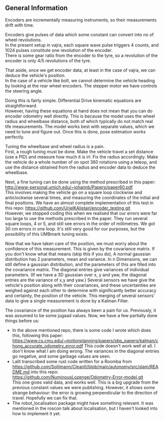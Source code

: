 ## General Information

Encoders are incrementally measuring instruments, so their measurements drift with time.  

Encoders give pulses of data which some constant can convert into no of wheel revolutions.  
In the present setup in vajra, each square wave pulse triggers 4 counts, and 1024 pulses constitute one revolution of the encoder.  
There is some gear ratio from the encoder to the tyre, so a revolution of the encoder is only 4/5 revolutions of the tyre.  

That aside, once we get encoder data, at least in the case of vajra, we can deduce the vehicle's position.  
In the case of a vehicle like bolt, we cannot determine the vehicle heading by looking at the rear wheel encoders. The stepper motor we have controls the steering angle.  

Doing this is fairly simple. Differential Drive kinematic equations are straightforward.  
However, having these equations at hand does not mean that you can do encoder odometry well directly. This is because the model uses the wheel radius and wheelbase distance, both of which typically do not match real life measurements. The model works best with separate values, which we need to tune and figure out. Once this is done, pose estimation works perfectly.  

Tuning the wheelbase and wheel radius is a pain.  
First, a rough tuning must be done. Make the vehicle travel a set distance (use a PID) and measure how much it is irl. Fix the radius accordingly.
Make the vehicle do a whole number of on spot 360 rotations using a teleop, and use the distance obtained from the radius and encoder data to deduce the wheelbase.  

Next, a fine tuning can be done using the method prescribed in this paper: http://www-personal.umich.edu/~johannb/Papers/paper60.pdf  
This involves making the vehicle go on a square loop clockwise and anticlockwise several times, and measuring the coordinates of the initial and final positions. We have an almost complete implementation of this test in this repo: https://github.com/UrielKAlistair/encoder_testing.git  
However, we stopped coding this when we realised that our errors were far too large to use the methods prescribed in the paper. They run several square loops, 4 or 5, and still see errors in the order of millimetres. We got 30 cm errors in one loop. It's still very good for our purposes, but the possibility of this UMBmark tuning exists.  

Now that we have taken care of the position, we must worry about the confidence of this measurement. This is given by the covariance matrix. If you don't know what that means (skip this if you do), A normal gaussian distribution has 2 parameters, mean and variance. In n Dimensions, we can still define a gaussian distribution, and the parameters of this are filled into the covariance matrix. The diagonal entries give variances of individual parameters. (If we have a 3D gaussian over x, y and yaw, the diagonal entries are the variance of x,y and yaw.) Several sensors we have give the vehicle's position along with their covariances, and these uncertainties are weighed against each other to determine with significantly better accuracy and certainty, the position of the vehicle. This merging of several sensors' data to give a single measurement is done by a Kalman Filter.  

The covariance of the position has always been a pain for us. Previously, it was assumed to be some jugaad values. Now, we have a few partially done things before us:  
- In the above mentioned repo, there is some code I wrote which does this, following this paper: https://www.cs.cmu.edu/~motionplanning/papers/sbp_papers/kalman/chong_accurate_odometry_error.pdf
This code doesn't work well at all. I don't know what I am doing wrong. The variances in the diagonal entries go negative, and some garbage values are seen.  
- Lalit transcribed some rust code written for a Roomba from https://github.com/Sollimann/CleanIt/blob/main/autonomy/src/slam/README.md 
 into this repo: https://github.com/NuminousLozenge/Odometry-Error-model.git  
This one gives valid data, and works well. This is a big upgrade from the previous constant values we were publishing. However, it shows some strange behaviour: the error is growing perpendicular to the direction of travel. Hopefully we can fix that.
- The robot_localisation package might have something relevant. It was mentioned in the roscon talk about localisation, but I haven't looked into how to implement it yet.  
